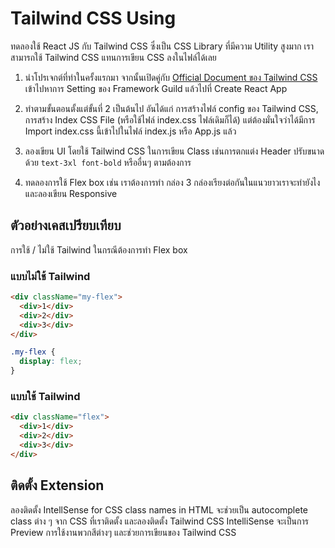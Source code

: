 # Tailwind CSS Using

ทดลองใช้ React JS กับ Tailwind CSS ซึ่งเป็น CSS Library ที่มีความ Utility สูงมาก เราสามารถใช้ Tailwind CSS แทนการเขียน CSS ลงในไฟล์ได้เลย

1. นำโปรเจกต์ที่ทำในครั้งแรกมา จากนั้นเปิดคู่กับ [Official Document ของ Tailwind CSS](https://tailwindcss.com/docs/installation/framework-guides)
   เข้าไปหาการ Setting ของ Framework Guild แล้วไปที่ Create React App

2. ทำตามขั้นตอนตั้งแต่ขั้นที่ 2 เป็นต้นไป อันได้แก่ การสร้างไฟล์ config ของ Tailwind CSS, การสร้าง Index CSS File (หรือใช้ไฟล์ index.css ไฟล์เดิมก็ได้) แต่ต้องมั่นใจว่าได้มีการ Import index.css นี้เข้าไปในไฟล์ index.js หรือ App.js แล้ว

3. ลองเขียน UI โดยใช้ Tailwind CSS ในการเขียน Class เช่นการตกแต่ง Header ปรับขนาดด้วย `text-3xl font-bold` หรืออื่นๆ ตามต้องการ

4. ทดลองการใช้ Flex box เช่น เราต้องการทำ กล่อง 3 กล่องเรียงต่อกันในแนวยาวเราจะทำยังไง และลองเขียน Responsive

## ตัวอย่างเคสเปรียบเทียบ

การใช้ / ไม่ใช้ Tailwind ในกรณีต้องการทำ Flex box

### แบบไม่ใช้ Tailwind

```html index.js
<div className="my-flex">
  <div>1</div>
  <div>2</div>
  <div>3</div>
</div>
```

```css index.css
.my-flex {
  display: flex;
}
```

### แบบใช้ Tailwind

```html index.js
<div className="flex">
  <div>1</div>
  <div>2</div>
  <div>3</div>
</div>
```

## ติดตั้ง Extension

ลองติดตั้ง IntellSense for CSS class names in HTML จะช่วยเป็น autocomplete class ต่าง ๆ จาก CSS ที่เราติดตั้ง และลองติดตั้ง Tailwind CSS IntelliSense จะเป็นการ Preview การใช้งานพวกสีต่างๆ และช่วยการเขียนของ Tailwind CSS
